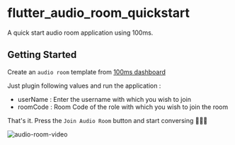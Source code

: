 # flutter_audio_room_quickstart

A quick start audio room application using 100ms.

## Getting Started 

Create an `audio room` template from [100ms dashboard](https://dashboard.100ms.live/dashboard)

Just plugin following values and run the application :

- userName : Enter the username with which you wish to join
- roomCode : Room Code of the role with which you wish to join the room

That's it. Press the `Join Audio Room` button and start conversing 🥳🥳🥳

![audio-room-video](https://user-images.githubusercontent.com/93931528/234982245-583d54c9-15c2-4039-858e-979de5ecb79a.gif)